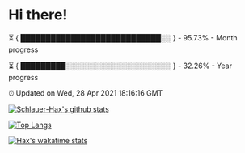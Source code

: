 # Hi there!

⏳ { ████████████████████████████░░ } - 95.73% - Month progress

⏳ { █████████░░░░░░░░░░░░░░░░░░░░░ } - 32.26% - Year progress

⏰ Updated on Wed, 28 Apr 2021 18:16:16 GMT


[![Schlauer-Hax's github stats](https://github-readme-stats.vercel.app/api?username=Schlauer-Hax&show_icons=true&theme=dark&count_private=true)](https://github.com/Schlauer-Hax)


[![Top Langs](https://github-readme-stats.vercel.app/api/top-langs/?username=Schlauer-Hax&layout=compact&theme=dark)](https://github.com/Schlauer-Hax?tab=repositories)


[![Hax's wakatime stats](https://github-readme-stats.vercel.app/api/wakatime?username=Hax&theme=dark)](https://wakatime.com/@Hax)

